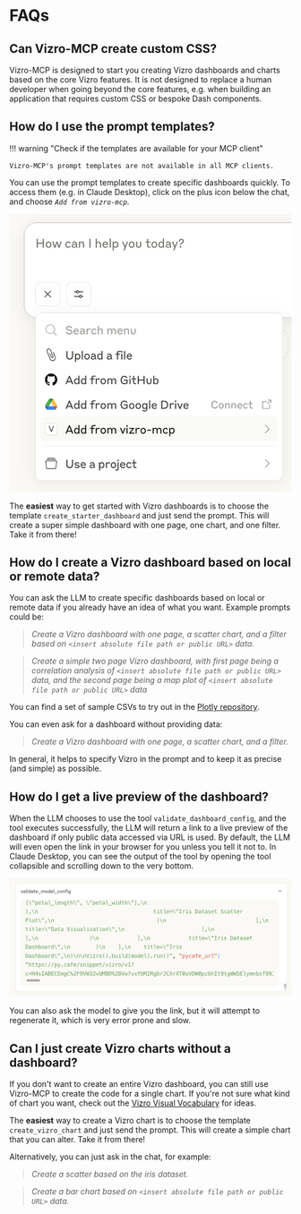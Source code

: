 # FAQs

## Can Vizro-MCP create custom CSS?
Vizro-MCP is designed to start you creating Vizro dashboards and charts based on the core Vizro features. It is not designed to replace a human developer when going beyond the core features, e.g. when building an application that requires custom CSS or bespoke Dash components.

## How do I use the prompt templates?

!!! warning "Check if the templates are available for your MCP client"

    Vizro-MCP's prompt templates are not available in all MCP clients.
    
You can use the prompt templates to create specific dashboards quickly. To access them (e.g. in Claude Desktop), click on the plus icon below the chat, and choose _`Add from vizro-mcp`_.
  

![Claude Desktop MCP Server Icon](../../assets/images/claude_prompt.png)

The **easiest** way to get started with Vizro dashboards is to choose the template `create_starter_dashboard` and just send the prompt. This will create a super simple dashboard with one page, one chart, and one filter. Take it from there!

## How do I create a Vizro dashboard based on local or remote data?

You can ask the LLM to create specific dashboards based on local or remote data if you already have an idea of what you want. Example prompts could be:

> _Create a Vizro dashboard with one page, a scatter chart, and a filter based on `<insert absolute file path or public URL>` data._

> _Create a simple two page Vizro dashboard, with first page being a correlation analysis of `<insert absolute file path or public URL>` data, and the second page being a map plot of `<insert absolute file path or public URL>` data_

You can find a set of sample CSVs to try out in the [Plotly repository](https://github.com/plotly/datasets/tree/master).

You can even ask for a dashboard without providing data:

> _Create a Vizro dashboard with one page, a scatter chart, and a filter._

In general, it helps to specify Vizro in the prompt and to keep it as precise (and simple) as possible.

## How do I get a live preview of the dashboard?

When the LLM chooses to use the tool `validate_dashboard_config`, and the tool executes successfully, the LLM will return a link to a live preview of the dashboard if only public data accessed via URL is used. By default, the LLM will even open the link in your browser for you unless you tell it not to. In Claude Desktop, you can see the output of the tool by opening the tool collapsible and scrolling down to the very bottom.

![validate_model_config](../../assets/images/claude_validate.png)


You can also ask the model to give you the link, but it will attempt to regenerate it, which is very error prone and slow.

## Can I just create Vizro charts without a dashboard?

If you don't want to create an entire Vizro dashboard, you can still use Vizro-MCP to create the code for a single chart. If you're not sure what kind of chart you want, check out the [Vizro Visual Vocabulary](https://huggingface.co/spaces/vizro/demo-visual-vocabulary) for ideas.

The **easiest** way to create a Vizro chart is to choose the template `create_vizro_chart` and just send the prompt. This will create a simple chart that you can alter. Take it from there!

Alternatively, you can just ask in the chat, for example:

> _Create a scatter based on the iris dataset._

> _Create a bar chart based on `<insert absolute file path or public URL>` data._


